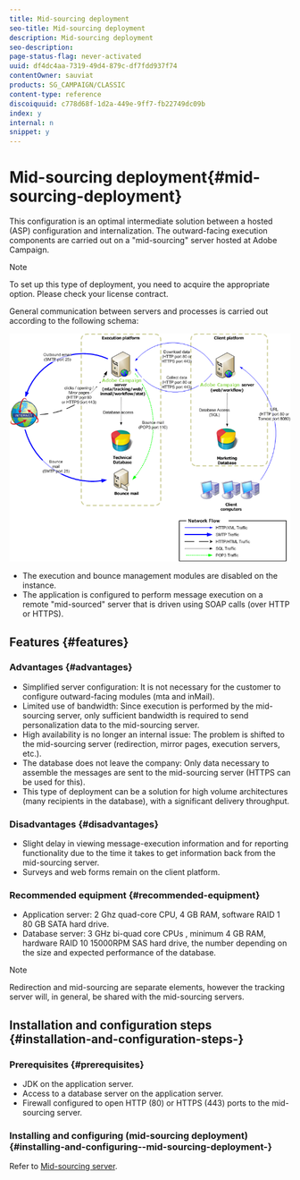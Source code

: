 ```yaml
---
title: Mid-sourcing deployment
seo-title: Mid-sourcing deployment
description: Mid-sourcing deployment
seo-description: 
page-status-flag: never-activated
uuid: df4dc4aa-7319-49d4-879c-df7fdd937f74
contentOwner: sauviat
products: SG_CAMPAIGN/CLASSIC
content-type: reference
discoiquuid: c778d68f-1d2a-449e-9ff7-fb22749dc09b
index: y
internal: n
snippet: y
---
```


# Mid-sourcing deployment{#mid-sourcing-deployment}

This configuration is an optimal intermediate solution between a hosted (ASP) configuration and internalization. The outward-facing execution components are carried out on a "mid-sourcing" server hosted at Adobe Campaign.

>[!NOTE]
>
>To set up this type of deployment, you need to acquire the appropriate option. Please check your license contract.

General communication between servers and processes is carried out according to the following schema:

![](assets/s_ncs_install_midsourcing.png)

* The execution and bounce management modules are disabled on the instance.
* The application is configured to perform message execution on a remote "mid-sourced" server that is driven using SOAP calls (over HTTP or HTTPS).

## Features {#features}

### Advantages {#advantages}

* Simplified server configuration: It is not necessary for the customer to configure outward-facing modules (mta and inMail).
* Limited use of bandwidth: Since execution is performed by the mid-sourcing server, only sufficient bandwidth is required to send personalization data to the mid-sourcing server.
* High availability is no longer an internal issue: The problem is shifted to the mid-sourcing server (redirection, mirror pages, execution servers, etc.).
* The database does not leave the company: Only data necessary to assemble the messages are sent to the mid-sourcing server (HTTPS can be used for this).
* This type of deployment can be a solution for high volume architectures (many recipients in the database), with a significant delivery throughput.

### Disadvantages {#disadvantages}

* Slight delay in viewing message-execution information and for reporting functionality due to the time it takes to get information back from the mid-sourcing server.
* Surveys and web forms remain on the client platform.

### Recommended equipment {#recommended-equipment}

* Application server: 2 Ghz quad-core CPU, 4 GB RAM, software RAID 1 80 GB SATA hard drive.
* Database server: 3 GHz bi-quad core CPUs , minimum 4 GB RAM, hardware RAID 10 15000RPM SAS hard drive, the number depending on the size and expected performance of the database.

>[!NOTE]
>
>Redirection and mid-sourcing are separate elements, however the tracking server will, in general, be shared with the mid-sourcing servers.

## Installation and configuration steps {#installation-and-configuration-steps-}

### Prerequisites {#prerequisites}

* JDK on the application server.
* Access to a database server on the application server.
* Firewall configured to open HTTP (80) or HTTPS (443) ports to the mid-sourcing server.

### Installing and configuring (mid-sourcing deployment) {#installing-and-configuring--mid-sourcing-deployment-}

Refer to [Mid-sourcing server](../../installation/using/mid-sourcing-server.md).
